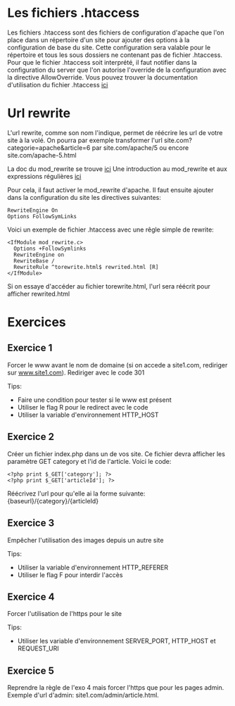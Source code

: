 Les fichiers .htaccess
====================
Les fichiers .htaccess sont des fichiers de configuration d'apache que l'on place dans un répertoire d'un site pour ajouter des options à la configuration de base du site. Cette configuration sera valable pour le répertoire et tous les sous dossiers ne contenant pas de fichier .htaccess.
Pour que le fichier .htaccess soit interprété, il faut notifier dans la configuration du server que l'on autorise l'override de la configuration avec la directive AllowOverride.
Vous pouvez trouver la documentation d'utilisation du fichier .htaccess [ici](http://httpd.apache.org/docs/current/howto/htaccess.html)

Url rewrite
===========

L'url rewrite, comme son nom l'indique, permet de réécrire les url de votre site à la volé. On pourra par exemple transformer l'url site.com?categorie=apache&article=6 par site.com/apache/5 ou encore site.com/apache-5.html

La doc du mod_rewrite se trouve [ici](http://httpd.apache.org/docs/current/fr/mod/mod_rewrite.html)
Une introduction au mod_rewrite et aux expressions régulières [ici](http://httpd.apache.org/docs/current/fr/rewrite/intro.html)


Pour cela, il faut activer le mod_rewrite d'apache.
Il faut ensuite ajouter dans la configuration du site les directives suivantes:

    RewriteEngine On
	Options FollowSymLinks

Voici un exemple de fichier .htaccess avec une rêgle simple de rewrite:

    <IfModule mod_rewrite.c>
      Options +FollowSymlinks
	  RewriteEngine on
	  RewriteBase /
	  RewriteRule ^torewrite.html$ rewrited.html [R]
	</IfModule>

Si on essaye d'accéder au fichier torewrite.html, l'url sera réécrit pour afficher rewrited.html

Exercices
=========

Exercice 1
----------
Forcer le www avant le nom de domaine (si on accede a site1.com, rediriger sur www.site1.com). Rediriger avec le code 301

Tips:
- Faire une condition pour tester si le www est présent
- Utiliser le flag R pour le redirect avec le code
- Utiliser la variable d'environnement HTTP_HOST

Exercice 2
----------

Créer un fichier index.php dans un de vos site.
Ce fichier devra afficher les paramètre GET category et l'id de l'article. Voici le code: 

    <?php print $_GET['category']; ?>
	<?php print $_GET['articleId']; ?>

Réécrivez l'url pour qu'elle ai la forme suivante: {baseurl}/{category}/{articleId}

Exercice 3
----------

Empêcher l'utilisation des images depuis un autre site

Tips:
- Utiliser la variable d'environnement HTTP_REFERER
- Utiliser le flag F pour interdir l'accès

Exercice 4
----------

Forcer l'utilisation de l'https pour le site

Tips:
- Utiliser les variable d'environnement SERVER_PORT, HTTP_HOST et REQUEST_URI

Exercice 5
----------
Reprendre la règle de l'exo 4 mais forcer l'https que pour les pages admin.
Exemple d'url d'admin: site1.com/admin/article.html.

